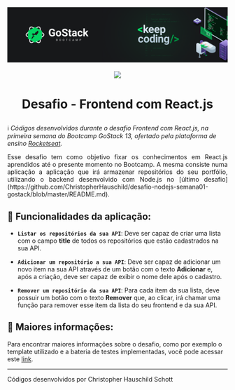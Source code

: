 <div align="center">
  <img src="https://github.com/ChristopherHauschild/bootcamp-gostack-13-rocketseat/blob/master/gostack.png?raw=true">
</div> <br />

<div align="center">
  <img src="https://img.shields.io/static/v1?label=reactjs&message=backend&color=informational&style=for-the-badge&logo=REACT"/>
</div>

# <p align="center">Desafio - Frontend com React.js</p>

:information_source: <i>Códigos desenvolvidos durante o desafio Frontend com React.js, na primeira semana do Bootcamp GoStack 13, ofertado pela plataforma de ensino [Rocketseat](https://rocketseat.com.br/).</i>

<p align="justify">
Esse desafio tem como objetivo fixar os conhecimentos em React.js aprendidos até o presente momento no Bootcamp. A mesma consiste numa aplicação a aplicação que irá armazenar repositórios do seu portfólio, utilizando o backend desenvolvido com Node.js no [último desafio](https://github.com/ChristopherHauschild/desafio-nodejs-semana01-gostack/blob/master/README.md).
</p>

## :rocket: Funcionalidades da aplicação:

- **`Listar os repositórios da sua API`**: Deve ser capaz de criar uma lista com o campo **title** de todos os repositórios que estão cadastrados na sua API.

- **`Adicionar um repositório a sua API`**: Deve ser capaz de adicionar um novo item na sua API através de um botão com o texto **Adicionar** e, após a criação, deve ser capaz de exibir o nome dele após o cadastro.

- **`Remover um repositório da sua API`**: Para cada item da sua lista, deve possuir um botão com o texto **Remover** que, ao clicar, irá chamar uma função para remover esse item da lista do seu frontend e da sua API.

## :pushpin: Maiores informações:

Para encontrar maiores informações sobre o desafio, como por exemplo o template utilizado e a bateria de testes implementadas, você pode acessar este [link](https://github.com/rocketseat-education/bootcamp-gostack-desafios/tree/master/desafio-conceitos-reactjs).

<hr>

Códigos desenvolvidos por Christopher Hauschild Schott
